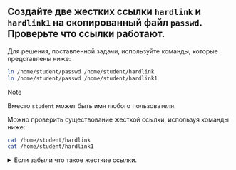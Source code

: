 ## Создайте две жестких ссылки `hardlink` и `hardlink1` на скопированный файл `passwd`. Проверьте что ссылки работают.

Для решения, поставленной задачи, используйте команды, которые представлены ниже: 

```bash
ln /home/student/passwd /home/student/hardlink
ln /home/student/passwd /home/student/hardlink1
```

> [!NOTE]
> Вместо `student` может быть имя любого пользователя. 

Можно проверить существование жесткой ссылки, используя команды ниже: 

```bash
cat /home/student/hardlink
cat /home/student/hardlink1
```

<details>
  <summary>Если забыли что такое жесткие ссылки. </summary>

  Жесткая ссылка — это другой тип ссылки на файл в файловой системе, который указывает на тот же inode, что и оригинальный файл.
  Это означает, что жесткая ссылка и оригинальный файл фактически являются разными именами для одного и того же файла на диске. 
  Вот несколько ключевых моментов о жестких ссылках:
    
  - Общий `inode`: Жесткая ссылка ссылается на тот же `inode`, что и оригинальный файл.
Это означает, что изменения, внесенные в файл через одну ссылку, будут видны через другую ссылку, 
поскольку они указывают на одно и то же физическое представление данных.

  - Отличие от жесткой ссылки: В отличие от жесткой ссылки, которая ссылается на тот же `inode` (физическое представление файла на диске), 
символическая ссылка может указывать на файл или директорию, находящиеся в другом месте файловой системы. 
Если оригинальный файл удален, символическая ссылка становится "висячей" (`broken link`) и не будет работать.

  - Удобство: Символические ссылки полезны для создания удобных путей к файлам, упрощения доступа к часто используемым 
ресурсам или организации структуры каталогов.

</details>
